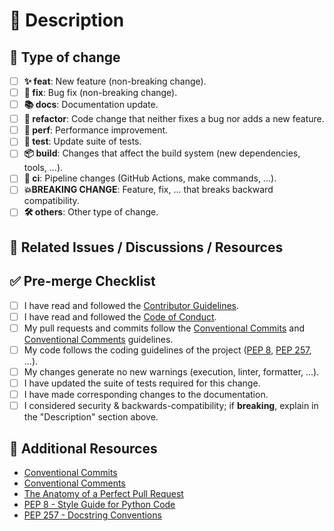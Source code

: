 # 📑 Description

<!--
> 📝 Please include a summary of your change.
> - Please also include relevant motivation and context.
> - Include proof of concept if applicable.
> - List any dependencies that are required for this change.
-->

## 🔖 Type of change

- [ ] **✨ feat**: New feature (non-breaking change).
- [ ] **🐛 fix**: Bug fix (non-breaking change).
- [ ] **📚 docs**: Documentation update.
- [ ] **🔨 refactor**: Code change that neither fixes a bug nor adds a new feature.
- [ ] **🚀 perf**: Performance improvement.
- [ ] **🧪 test**: Update suite of tests.
- [ ] **📦 build**: Changes that affect the build system (new dependencies, tools, ...).
- [ ] **🤖 ci**: Pipeline changes (GitHub Actions, make commands, ...).
- [ ] **💥BREAKING CHANGE**: Feature, fix, ... that breaks backward compatibility.
- [ ] **🛠️ others**: Other type of change.

## 🔗 Related Issues / Discussions / Resources

<!--
> 📝 Please include a list of related issues, discussions, or resources.
> - Closes: [#\<issue-number>](https://github.com/adriamontoto/object-mother-pattern/issues/<issue-number>), ...
> - Related to: [#\<issue-number>](https://github.com/adriamontoto/object-mother-pattern/issues/<issue-number>), ...
-->

## ✅ Pre-merge Checklist

- [ ] I have read and followed the [Contributor Guidelines](https://github.com/adriamontoto/object-mother-pattern/blob/master/CONTRIBUTING.md).
- [ ] I have read and followed the [Code of Conduct](https://github.com/adriamontoto/object-mother-pattern/blob/master/CODE_OF_CONDUCT.md).
- [ ] My pull requests and commits follow the [Conventional Commits](https://www.conventionalcommits.org) and [Conventional Comments](https://conventionalcomments.org) guidelines.
- [ ] My code follows the coding guidelines of the project ([PEP 8](https://peps.python.org/pep-0008), [PEP 257](https://peps.python.org/pep-0257), ...).
- [ ] My changes generate no new warnings (execution, linter, formatter, ...).
- [ ] I have updated the suite of tests required for this change.
- [ ] I have made corresponding changes to the documentation.
- [ ] I considered security & backwards-compatibility; if **breaking**, explain in the "Description" section above.

## 📃 Additional Resources

- [Conventional Commits](https://www.conventionalcommits.org)
- [Conventional Comments](https://conventionalcomments.org)
- [The Anatomy of a Perfect Pull Request](https://hugooodias.medium.com/the-anatomy-of-a-perfect-pull-request-567382bb6067)
- [PEP 8 - Style Guide for Python Code](https://peps.python.org/pep-0008)
- [PEP 257 - Docstring Conventions](https://peps.python.org/pep-0257)
